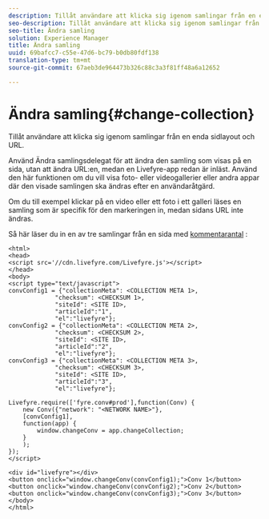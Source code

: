 ```yaml
---
description: Tillåt användare att klicka sig igenom samlingar från en enda sidlayout och URL.
seo-description: Tillåt användare att klicka sig igenom samlingar från en enda sidlayout och URL.
seo-title: Ändra samling
solution: Experience Manager
title: Ändra samling
uuid: 69bafcc7-c55e-47d6-bc79-b0db80fdf138
translation-type: tm+mt
source-git-commit: 67aeb3de964473b326c88c3a3f81ff48a6a12652

---
```



# Ändra samling{#change-collection}

Tillåt användare att klicka sig igenom samlingar från en enda sidlayout och URL.

Använd Ändra samlingsdelegat för att ändra den samling som visas på en sida, utan att ändra URL:en, medan en Livefyre-app redan är inläst. Använd den här funktionen om du vill visa foto- eller videogallerier eller andra appar där den visade samlingen ska ändras efter en användaråtgärd.

Om du till exempel klickar på en video eller ett foto i ett galleri läses en samling som är specifik för den markeringen in, medan sidans URL inte ändras.

Så här läser du in en av tre samlingar från en sida med [kommentarantal](/help/implementation/c-advanced-topics/t-display-comment-count.md) :

```
<html> 
<head> 
<script src='//cdn.livefyre.com/Livefyre.js'></script> 
</head> 
<body> 
<script type="text/javascript"> 
convConfig1 = {"collectionMeta": <COLLECTION META 1>, 
             "checksum": <CHECKSUM 1>, 
             "siteId": <SITE ID>, 
             "articleId":"1", 
             "el":"livefyre"}; 
convConfig2 = {"collectionMeta": <COLLECTION META 2>, 
             "checksum": <CHECKSUM 2>, 
             "siteId": <SITE ID>, 
             "articleId":"2", 
             "el":"livefyre"}; 
convConfig3 = {"collectionMeta": <COLLECTION META 3>, 
             "checksum": <CHECKSUM 3>, 
             "siteId": <SITE ID>, 
             "articleId":"3", 
             "el":"livefyre"}; 
  
Livefyre.require(['fyre.conv#prod'],function(Conv) { 
    new Conv({"network": "<NETWORK NAME>"}, 
    [convConfig1], 
    function(app) {  
        window.changeConv = app.changeCollection; 
    } 
    ); 
}); 
</script> 
  
<div id="livefyre"></div> 
<button onclick="window.changeConv(convConfig1);">Conv 1</button> 
<button onclick="window.changeConv(convConfig2);">Conv 2</button> 
<button onclick="window.changeConv(convConfig3);">Conv 3</button> 
</body> 
</html>
```

